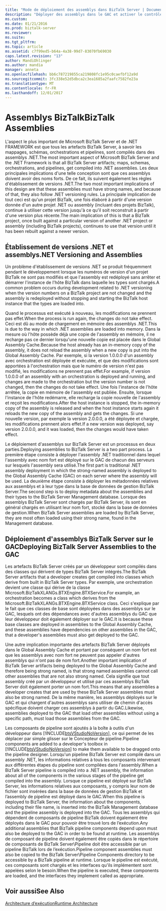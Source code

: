 ```yaml
---
title: "Mode de déploiement des assemblys dans BizTalk Server | Documents Microsoft"
description: "Déployer des assemblys dans le GAC et activer le contrôle de version pour les assemblys dans BizTalk Server"
ms.custom: 
ms.date: 01/21/2016
ms.prod: biztalk-server
ms.reviewer: 
ms.suite: 
ms.tgt_pltfrm: 
ms.topic: article
ms.assetid: c7f99ed5-b64a-4a38-99d7-83070fb69030
caps.latest.revision: "13"
author: MandiOhlinger
ms.author: mandia
manager: anneta
ms.openlocfilehash: bb6c787219855ca219808fc1e95c0caefbf12a9d
ms.sourcegitcommit: 3fc338e52d5dbca2c3ea1685a2faafc7582fe23a
ms.translationtype: MT
ms.contentlocale: fr-FR
ms.lasthandoff: 12/01/2017
---
```

# <a name="biztalk-assemblies"></a><span data-ttu-id="404bc-103">Assemblys BizTalk</span><span class="sxs-lookup"><span data-stu-id="404bc-103">BizTalk Assemblies</span></span>
<span data-ttu-id="404bc-104">L'aspect le plus important de Microsoft BizTalk Server et de .NET FRAMEWORK est que tous les artefacts BizTalk Server, à savoir les mappages, schémas, orchestrations et pipelines, sont compilés dans des assemblys .NET.</span><span class="sxs-lookup"><span data-stu-id="404bc-104">The most important aspect of Microsoft BizTalk Server and the .NET Framework is that all BizTalk Server artifacts; maps, schemas, orchestrations, and pipelines, get compiled into .NET assemblies.</span></span> <span data-ttu-id="404bc-105">Les deux principales implications d'une telle conception sont que ces assemblys doivent avoir des noms forts. De ce fait, ils suivent également les règles d'établissement de versions .NET.</span><span class="sxs-lookup"><span data-stu-id="404bc-105">The two most important implications of this design are that these assemblies must have strong names, and because of that, they also follow .NET versioning rules.</span></span> <span data-ttu-id="404bc-106">La principale implication de tout ceci est qu'un projet BizTalk, une fois élaboré à partir d'une version donnée d'un autre projet .NET ou assembly (incluant des projets BizTalk), continue à utiliser cette version jusqu'à ce qu'il soit reconstruit à partir d'une version plus récente.</span><span class="sxs-lookup"><span data-stu-id="404bc-106">The main implication of this is that a BizTalk project, once built against a particular version of another .NET project or assembly (including BizTalk projects), continues to use that version until it has been rebuilt against a newer version.</span></span>  
  
## <a name="net-versioning-and-assemblies"></a><span data-ttu-id="404bc-107">Établissement de versions .NET et assemblys</span><span class="sxs-lookup"><span data-stu-id="404bc-107">.NET Versioning and Assemblies</span></span>  
 <span data-ttu-id="404bc-108">Un problème d'établissement de versions .NET se produit fréquemment pendant le développement lorsque les numéros de version d'un projet BizTalk ne sont pas modifiés et que l'assembly est redéployé sans arrêter et démarrer l'instance de l'hôte BizTalk dans laquelle les types sont chargés.</span><span class="sxs-lookup"><span data-stu-id="404bc-108">A common problem occurs during development related to .NET versioning when the version numbers on a BizTalk project are not changed and the assembly is redeployed without stopping and starting the BizTalk host instance that the types are loaded into.</span></span>  
  
 <span data-ttu-id="404bc-109">Quand le processus est exécuté à nouveau, les modifications ne prennent pas effet.</span><span class="sxs-lookup"><span data-stu-id="404bc-109">When the process is run again, the changes do not take effect.</span></span> <span data-ttu-id="404bc-110">Ceci est dû au mode de chargement en mémoire des assemblys .NET.</span><span class="sxs-lookup"><span data-stu-id="404bc-110">This is due to the way in which .NET assemblies are loaded into memory.</span></span> <span data-ttu-id="404bc-111">Dans la mesure où l'hôte possède déjà une copie de l'assembly en mémoire, il ne recharge pas ce dernier lorsqu'une nouvelle copie est placée dans le Global Assembly Cache.</span><span class="sxs-lookup"><span data-stu-id="404bc-111">Because the host already has an in-memory copy of the assembly, it does not reload the assembly when a new copy is put into the Global Assembly Cache.</span></span> <span data-ttu-id="404bc-112">Par exemple, si la version 1.0.0.0 d'un assembly avec orchestration est déployée et exécutée, et que des modifications sont apportées à l'orchestration mais que le numéro de version n'est pas modifié, les modifications ne prennent pas effet.</span><span class="sxs-lookup"><span data-stu-id="404bc-112">For example, if version 1.0.0.0 of an assembly with an orchestration is deployed and running, and changes are made to the orchestration but the version number is not changed, then the changes do not take effect.</span></span> <span data-ttu-id="404bc-113">Une fois l'instance de l'hôte arrêtée, la copie en mémoire de l'assembly est publiée. Ensuite, lorsque l'instance de l'hôte redémarre, elle recharge la copie nouvelle de l'assembly et reçoit les modifications.</span><span class="sxs-lookup"><span data-stu-id="404bc-113">After the host instance is stopped, the in-memory copy of the assembly is released and when the host instance starts again it reloads the new copy of the assembly and gets the changes.</span></span> <span data-ttu-id="404bc-114">Si une nouvelle version, par exemple la version 2.0.0.0, a été déployée et chargée, les modifications prennent alors effet.</span><span class="sxs-lookup"><span data-stu-id="404bc-114">If a new version was deployed, say version 2.0.0.0, and it was loaded, then the changes would have taken effect.</span></span>  
  
 <span data-ttu-id="404bc-115">Le déploiement d'assemblys sur BizTalk Server est un processus en deux parties.</span><span class="sxs-lookup"><span data-stu-id="404bc-115">Deploying assemblies to BizTalk Server is a two part process.</span></span> <span data-ttu-id="404bc-116">La première étape consiste à déployer l'assembly .NET traditionnel dans lequel l'assembly avec nom fort est déployé sur le GAC de chacun des serveurs sur lesquels l'assembly sera utilisé.</span><span class="sxs-lookup"><span data-stu-id="404bc-116">The first part is traditional .NET assembly deployment in which the strong-named assembly is deployed to the Global Assembly Cache (GAC) on each server where the assembly will be used.</span></span> <span data-ttu-id="404bc-117">La deuxième étape consiste à déployer les métadonnées relatives aux assemblys et à leur type dans la base de données de gestion BizTalk Server.</span><span class="sxs-lookup"><span data-stu-id="404bc-117">The second step is to deploy metadata about the assemblies and their types to the BizTalk Server Management database.</span></span> <span data-ttu-id="404bc-118">Lorsque des assemblys BizTalk Server sont chargés par BizTalk Server, ils sont en général chargés en utilisant leur nom fort, stocké dans la base de données de gestion.</span><span class="sxs-lookup"><span data-stu-id="404bc-118">When BizTalk Server assemblies are loaded by BizTalk Server, they are most often loaded using their strong name, found in the Management database.</span></span>  
  
## <a name="deploying-biztalk-server-assemblies-to-the-gac"></a><span data-ttu-id="404bc-119">Déploiement d'assemblys BizTalk Server sur le GAC</span><span class="sxs-lookup"><span data-stu-id="404bc-119">Deploying BizTalk Server Assemblies to the GAC</span></span>  
 <span data-ttu-id="404bc-120">Les artefacts BizTalk Server créés par un développeur sont compilés dans des classes qui dérivent de types BizTalk Server intégrés.</span><span class="sxs-lookup"><span data-stu-id="404bc-120">The BizTalk Server artifacts that a developer creates get compiled into classes which derive from built in BizTalk Server types.</span></span> <span data-ttu-id="404bc-121">Par exemple, une orchestration devient une classe qui dérive de la classe Microsoft.BizTalkXLANGs.BTXEngine.BTXService.</span><span class="sxs-lookup"><span data-stu-id="404bc-121">For example, an orchestration becomes a class which derives from the Microsoft.BizTalkXLANGs.BTXEngine.BTXService class.</span></span> <span data-ttu-id="404bc-122">Ceci s'explique par le fait que ces classes de base sont déployées dans des assemblys sur le GAC, lesquels ont des dépendances avec d'autres assemblys du GAC que leur développeur doit également déployer sur le GAC.</span><span class="sxs-lookup"><span data-stu-id="404bc-122">It is because these base classes are deployed in assemblies to the Global Assembly Cache, and these assemblies have dependencies on other assemblies in the GAC, that a developer's assemblies must also get deployed to the GAC.</span></span>  
  
 <span data-ttu-id="404bc-123">Une autre implication importante des artefacts BizTalk Server déployés dans le Global Assembly Cache et portant par conséquent un nom fort est que les assemblys avec nom fort ne peuvent pas appeler d'autres assemblys qui n'ont pas de nom fort.</span><span class="sxs-lookup"><span data-stu-id="404bc-123">Another important implication of BizTalk Server artifacts being deployed to the Global Assembly Cache and therefore being strong named, is that strong named assemblies cannot call other assemblies that are not also strong named.</span></span> <span data-ttu-id="404bc-124">Cela signifie que tout assembly créé par un développeur et utilisé par ces assemblys BizTalk Server doit également porter un nom fort.</span><span class="sxs-lookup"><span data-stu-id="404bc-124">This means that any assemblies a developer creates that are used by these BizTalk Server assemblies must also be strong named.</span></span> <span data-ttu-id="404bc-125">De la même manière, les assemblys déployés sur le GAC et qui chargent d'autres assemblys sans utiliser de chemin d'accès spécifique doivent charger ces assemblys à partir du GAC.</span><span class="sxs-lookup"><span data-stu-id="404bc-125">Likewise, assemblies deployed to the GAC that load other assemblies without using a specific path, must load those assemblies from the GAC.</span></span>  
  
 <span data-ttu-id="404bc-126">Les composants de pipeline sont ajoutés à la boîte à outils d'un développeur dans [!INCLUDE[btsVStudioNoVersion](../includes/btsvstudionoversion-md.md)], ce qui permet de les déplacer par simple glisser sur le Concepteur de pipeline.</span><span class="sxs-lookup"><span data-stu-id="404bc-126">Pipeline components are added to a developer's toolbox in [!INCLUDE[btsVStudioNoVersion](../includes/btsvstudionoversion-md.md)] to make them available to be dragged onto the pipeline designer.</span></span> <span data-ttu-id="404bc-127">Lorsqu'un pipeline BizTalk Server est compilé dans un assembly .NET, les informations relatives à tous les composants intervenant aux différentes étapes du pipeline sont compilées dans l'assembly.</span><span class="sxs-lookup"><span data-stu-id="404bc-127">When a BizTalk Server pipeline is compiled into a .NET assembly, the information about all of the components in the various stages of the pipeline get compiled into the assembly.</span></span> <span data-ttu-id="404bc-128">Lorsque ce pipeline est déployé sur BizTalk Server, les informations relatives aux composants, y compris leur nom de fichier sont insérées dans la base de données de gestion BizTalk et l’assembly de pipeline est déployé dans le GAC.</span><span class="sxs-lookup"><span data-stu-id="404bc-128">When this pipeline is deployed to BizTalk Server, the information about the components, including their file name, is inserted into the BizTalk Management database and the pipeline assembly is deployed into the GAC.</span></span> <span data-ttu-id="404bc-129">Tous les assemblys qui dépendent de composants de pipeline BizTalk doivent également être déployés dans le GAC pour pouvoir être trouvé lors de l’exécution.</span><span class="sxs-lookup"><span data-stu-id="404bc-129">Any additional assemblies that BizTalk pipeline components depend upon must also be deployed to the GAC in order to be found at runtime.</span></span> <span data-ttu-id="404bc-130">Les assemblys de composant de pipeline doivent également être copiés dans le répertoire de composants de BizTalk Server\Pipeline doit être accessible par un pipeline BizTalk lors de l’exécution.</span><span class="sxs-lookup"><span data-stu-id="404bc-130">Pipeline component assemblies must also be copied to the BizTalk Server\Pipeline Components directory to be accessible by a BizTalk pipeline at runtime.</span></span> <span data-ttu-id="404bc-131">Lorsque le pipeline est exécuté, ces composants sont chargés et les interfaces qu'ils implémentent sont appelées selon le besoin.</span><span class="sxs-lookup"><span data-stu-id="404bc-131">When the pipeline is executed, these components are loaded, and the interfaces they implement called as appropriate.</span></span>  
  
## <a name="see-also"></a><span data-ttu-id="404bc-132">Voir aussi</span><span class="sxs-lookup"><span data-stu-id="404bc-132">See Also</span></span>  
 [<span data-ttu-id="404bc-133">Architecture d’exécution</span><span class="sxs-lookup"><span data-stu-id="404bc-133">Runtime Architecture</span></span>](../core/runtime-architecture.md)